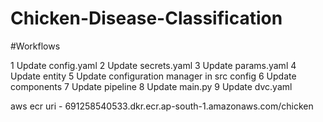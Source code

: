 # Chicken-Disease-Classification

#Workflows

1 Update config.yaml
2 Update secrets.yaml
3 Update params.yaml
4 Update entity
5 Update configuration manager in src config
6 Update components
7 Update pipeline
8 Update main.py
9 Update dvc.yaml


aws ecr uri - 691258540533.dkr.ecr.ap-south-1.amazonaws.com/chicken
